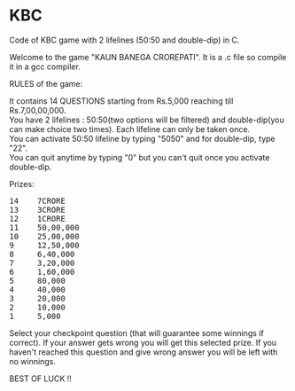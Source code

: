 # KBC
Code of KBC game  with 2 lifelines (50:50 and double-dip) in C.

Welcome to the game "KAUN BANEGA CROREPATI". It is a .c file so compile it in a gcc compiler.

RULES of the game:

It contains 14 QUESTIONS starting from Rs.5,000 reaching till Rs.7,00,00,000. <br>
You have 2 lifelines : 50:50(two options will be filtered) and double-dip(you can make choice two times). Each lifeline can only be taken once.<br>
You can activate 50:50 lifeline by typing "5050" and for double-dip, type "22".<br>
You can quit anytime by typing "0" but you can't quit once you activate double-dip.<br>

Prizes:

<pre>14    7CRORE
13    3CRORE
12    1CRORE
11    50,00,000
10    25,00,000
9     12,50,000
8     6,40,000
7     3,20,000
6     1,60,000
5     80,000
4     40,000
3     20,000
2     10,000
1     5,000</pre>

Select your checkpoint question (that will guarantee some winnings if correct). If your answer gets wrong you will get this selected prize. If you haven't reached this question and give wrong answer you will be left with no winnings.

BEST OF LUCK !!
